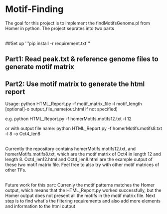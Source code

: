 # Motif-Finding
The goal for this project is to implement the findMotifsGenome.pl from Homer in python.
The project seprates into two parts 
<br/><br/>


##Set up
'''pip install -r requirement.txt'''

## Part1: Read peak.txt & reference genome files to generate motif matrix


## Part2: Use motif matrix to generate the html report
Usage: python HTML_Report.py -f motif_matrix_file -l motif_length [optional]-o output_file_name(out.html if not specified)

e.g. python HTML_Report.py -f homerMotifs.motifs12.txt -l 12

or with output file name: python HTML_Report.py -f homerMotifs.motifs8.txt -l 8 -o Oct4_len8
<br/><br/>

Currently the repository contains homerMotifs.motifs12.txt, and homerMotifs.motifs8.txt, which are the motif matrix of Oct4 in length 12 and length 8. Oct4_len12.html and Oct4_len8.html are the example output of these two motif matrix file. Feel free to also try with other motif matrices of other TFs.
<br/><br/>

Future work for this part: Currenly the motif patterns matches the Homer output, which means that the HTML_Report.py worked successfully, but the Homer output does not present all the motifs in the motif matrix file. Next step is to find what's the filtering requirements and also add more elements and information to the html output

